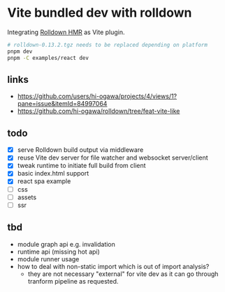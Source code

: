 # Vite bundled dev with rolldown

Integrating [Rolldown HMR](https://github.com/rolldown/rolldown/tree/hmr-poc) as Vite plugin.

```sh
# rolldown-0.13.2.tgz needs to be replaced depending on platform
pnpm dev
pnpm -C examples/react dev
```

## links

- https://github.com/users/hi-ogawa/projects/4/views/1?pane=issue&itemId=84997064
- https://github.com/hi-ogawa/rolldown/tree/feat-vite-like

## todo

- [x] serve Rolldown build output via middleware
- [x] reuse Vite dev server for file watcher and websocket server/client
- [x] tweak runtime to initiate full build from client
- [x] basic index.html support
- [x] react spa example
- [ ] css
- [ ] assets
- [ ] ssr

## tbd

- module graph api e.g. invalidation
- runtime api (missing hot api)
- module runner usage
- how to deal with non-static import which is out of import analysis?
  - they are not necessary "external" for vite dev as it can go through tranform pipeline as requested.

